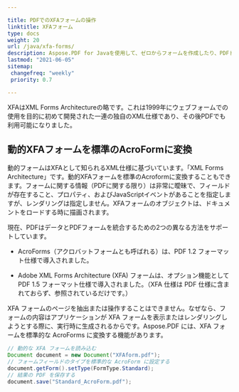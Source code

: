 ```yaml
---

title: PDFでのXFAフォームの操作  
linktitle: XFAフォーム  
type: docs  
weight: 20  
url: /java/xfa-forms/  
description: Aspose.PDF for Javaを使用して、ゼロからフォームを作成したり、PDFドキュメントのフォームフィールドに入力したり、フォームからデータを抽出したり、既存のフォームにフィールドを追加または削除したりできます。  
lastmod: "2021-06-05"  
sitemap:  
 changefreq: "weekly"  
 priority: 0.7  

---
```


XFAはXML Forms Architectureの略です。これは1999年にウェブフォームでの使用を目的に初めて開発された一連の独自のXML仕様であり、その後PDFでも利用可能になりました。

## 動的XFAフォームを標準のAcroFormに変換

動的フォームはXFAとして知られるXML仕様に基づいています。「XML Forms Architecture」です。動的XFAフォームを標準のAcroformに変換することもできます。フォームに関する情報（PDFに関する限り）は非常に曖昧で、フィールドが存在すること、プロパティ、およびJavaScriptイベントがあることを指定しますが、レンダリングは指定しません。XFAフォームのオブジェクトは、ドキュメントをロードする時に描画されます。

現在、PDFはデータとPDFフォームを統合するための2つの異なる方法をサポートしています。

- AcroForms（アクロバットフォームとも呼ばれる）は、PDF 1.2 フォーマット仕様で導入されました。

- Adobe XML Forms Architecture (XFA) フォームは、オプション機能として PDF 1.5 フォーマット仕様で導入されました。（XFA 仕様は PDF 仕様に含まれておらず、参照されているだけです。）

XFA フォームのページを抽出または操作することはできません。なぜなら、フォームの内容はアプリケーションが XFA フォームを表示またはレンダリングしようとする際に、実行時に生成されるからです。Aspose.PDF には、XFA フォームを標準的な AcroForms に変換する機能があります。

```java
// 動的な XFA フォームを読み込む
Document document = new Document("XFAform.pdf");
// フォームフィールドのタイプを標準的な AcroForm に設定する
document.getForm().setType(FormType.Standard);
// 結果の PDF を保存する
document.save("Standard_AcroForm.pdf");
```